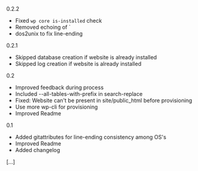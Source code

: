 0.2.2
- Fixed `wp core is-installed` check
- Removed echoing of \`
- dos2unix to fix line-ending

0.2.1
- Skipped database creation if website is already installed
- Skipped log creation if website is already installed

0.2
- Improved feedback during process
- Included --all-tables-with-prefix in search-replace
- Fixed: Website can't be present in site/public_html before provisioning
- Use more wp-cli for provisioning
- Improved Readme

0.1
- Added gitattributes for line-ending consistency among OS's
- Improved Readme
- Added changelog


[...]
